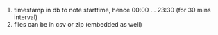 1. timestamp in db to note starttime, hence 00:00 ... 23:30 (for 30 mins interval)
2. files can be in csv or zip (embedded as well)

